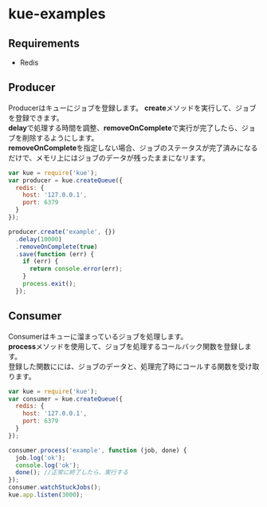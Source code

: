 # kue-examples

## Requirements

* Redis

## Producer

Producerはキューにジョブを登録します。
**create**メソッドを実行して、ジョブを登録できます。  
**delay**で処理する時間を調整、**removeOnComplete**で実行が完了したら、ジョブを削除するようにします。  
**removeOnComplete**を指定しない場合、ジョブのステータスが完了済みになるだけで、メモリ上にはジョブのデータが残ったままになリます。

```js
var kue = require('kue');
var producer = kue.createQueue({
  redis: {
    host: '127.0.0.1',
    port: 6379
  }
});

producer.create('example', {})
  .delay(10000)
  .removeOnComplete(true)
  .save(function (err) {
    if (err) {
      return console.error(err);
    }
    process.exit();
  });
```

## Consumer

Consumerはキューに溜まっているジョブを処理します。  
**process**メソッドを使用して、ジョブを処理するコールバック関数を登録します。  
登録した関数にには、ジョブのデータと、処理完了時にコールする関数を受け取ります。

```js
var kue = require('kue');
var consumer = kue.createQueue({
  redis: {
    host: '127.0.0.1',
    port: 6379
  }
});

consumer.process('example', function (job, done) {
  job.log('ok');
  console.log('ok');
  done(); //正常に終了したら、実行する
});
consumer.watchStuckJobs();
kue.app.listen(3000);
```
